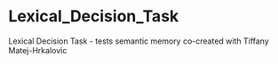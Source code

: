 # Lexical_Decision_Task
Lexical Decision Task - tests semantic memory
co-created with Tiffany Matej-Hrkalovic
